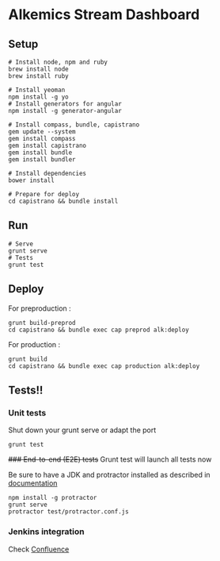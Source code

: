 Alkemics Stream Dashboard
=========================

## Setup

```
# Install node, npm and ruby
brew install node
brew install ruby

# Install yeoman
npm install -g yo
# Install generators for angular
npm install -g generator-angular

# Install compass, bundle, capistrano
gem update --system
gem install compass
gem install capistrano
gem install bundle
gem install bundler

# Install dependencies
bower install

# Prepare for deploy
cd capistrano && bundle install
```

## Run

```
# Serve
grunt serve
# Tests
grunt test
```

## Deploy

For preproduction :

```
grunt build-preprod
cd capistrano && bundle exec cap preprod alk:deploy
```

For production :

```
grunt build
cd capistrano && bundle exec cap production alk:deploy
```

## Tests!!

### Unit tests

Shut down your grunt serve or adapt the port

```
grunt test
```

~~### End-to-end (E2E) tests~~
Grunt test will launch all tests now

Be sure to have a JDK and protractor installed as described in [documentation](http://angular.github.io/protractor/#/)

```
npm install -g protractor
grunt serve
protractor test/protractor.conf.js
```

### Jenkins integration

Check [Confluence](https://alkemics.atlassian.net/wiki/display/ITH/How+to+setup+Jenkins+for+the+frontend)

